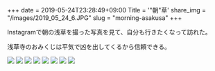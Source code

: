 +++
date  = 2019-05-24T23:28:49+09:00
Title = '"朝"草'
share_img = "/images/2019_05_24_6.JPG"
slug = "morning-asakusa"
+++

Instagramで朝の浅草を撮った写真を見て、自分も行きたくなって訪れた。

浅草寺のおみくじは平気で凶を出してくるから信頼できる。

![](/images/2019_05_24_1.JPG)
![](/images/2019_05_24_2.JPG)
![](/images/2019_05_24_3.JPG)
![](/images/2019_05_24_4.JPG)
![](/images/2019_05_24_5.JPG)
![](/images/2019_05_24_6.JPG)
![](/images/2019_05_24_7.JPG)
![](/images/2019_05_24_8.JPG)

